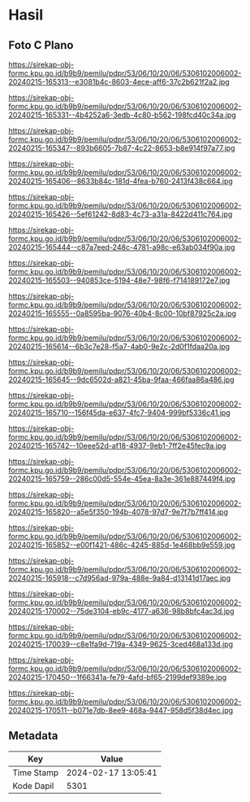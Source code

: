 # Hasil

## Foto C Plano

https://sirekap-obj-formc.kpu.go.id/b9b9/pemilu/pdpr/53/06/10/20/06/5306102006002-20240215-165313--e3081b4c-8603-4ece-aff6-37c2b621f2a2.jpg

https://sirekap-obj-formc.kpu.go.id/b9b9/pemilu/pdpr/53/06/10/20/06/5306102006002-20240215-165331--4b4252a6-3edb-4c80-b562-198fcd40c34a.jpg

https://sirekap-obj-formc.kpu.go.id/b9b9/pemilu/pdpr/53/06/10/20/06/5306102006002-20240215-165347--893b6605-7b87-4c22-8653-b8e914f97a77.jpg

https://sirekap-obj-formc.kpu.go.id/b9b9/pemilu/pdpr/53/06/10/20/06/5306102006002-20240215-165406--8633b84c-181d-4fea-b760-2413f438c664.jpg

https://sirekap-obj-formc.kpu.go.id/b9b9/pemilu/pdpr/53/06/10/20/06/5306102006002-20240215-165426--5ef61242-8d83-4c73-a31a-8422d411c764.jpg

https://sirekap-obj-formc.kpu.go.id/b9b9/pemilu/pdpr/53/06/10/20/06/5306102006002-20240215-165444--c87a7eed-248c-4781-a98c-e63ab034f90a.jpg

https://sirekap-obj-formc.kpu.go.id/b9b9/pemilu/pdpr/53/06/10/20/06/5306102006002-20240215-165503--940853ce-5194-48e7-98f6-f714189172e7.jpg

https://sirekap-obj-formc.kpu.go.id/b9b9/pemilu/pdpr/53/06/10/20/06/5306102006002-20240215-165555--0a8595ba-9076-40b4-8c00-10bf87925c2a.jpg

https://sirekap-obj-formc.kpu.go.id/b9b9/pemilu/pdpr/53/06/10/20/06/5306102006002-20240215-165614--6b3c7e28-f5a7-4ab0-9e2c-2d0f1fdaa20a.jpg

https://sirekap-obj-formc.kpu.go.id/b9b9/pemilu/pdpr/53/06/10/20/06/5306102006002-20240215-165645--9dc6502d-a821-45ba-9faa-466faa86a486.jpg

https://sirekap-obj-formc.kpu.go.id/b9b9/pemilu/pdpr/53/06/10/20/06/5306102006002-20240215-165710--156f45da-e637-4fc7-9404-999bf5336c41.jpg

https://sirekap-obj-formc.kpu.go.id/b9b9/pemilu/pdpr/53/06/10/20/06/5306102006002-20240215-165742--10eee52d-af18-4937-9eb1-7ff2e45fec9a.jpg

https://sirekap-obj-formc.kpu.go.id/b9b9/pemilu/pdpr/53/06/10/20/06/5306102006002-20240215-165759--286c00d5-554e-45ea-8a3e-361e887449f4.jpg

https://sirekap-obj-formc.kpu.go.id/b9b9/pemilu/pdpr/53/06/10/20/06/5306102006002-20240215-165820--a5e5f350-194b-4078-97d7-9e7f7b7ff414.jpg

https://sirekap-obj-formc.kpu.go.id/b9b9/pemilu/pdpr/53/06/10/20/06/5306102006002-20240215-165852--e00f1421-486c-4245-885d-1e468bb9e559.jpg

https://sirekap-obj-formc.kpu.go.id/b9b9/pemilu/pdpr/53/06/10/20/06/5306102006002-20240215-165918--c7d956ad-979a-488e-9a84-d13141d17aec.jpg

https://sirekap-obj-formc.kpu.go.id/b9b9/pemilu/pdpr/53/06/10/20/06/5306102006002-20240215-170002--75de3104-eb9c-4177-a636-98b8bfc4ac3d.jpg

https://sirekap-obj-formc.kpu.go.id/b9b9/pemilu/pdpr/53/06/10/20/06/5306102006002-20240215-170039--c8e1fa9d-719a-4349-9625-3ced468a133d.jpg

https://sirekap-obj-formc.kpu.go.id/b9b9/pemilu/pdpr/53/06/10/20/06/5306102006002-20240215-170450--1f66341a-fe79-4afd-bf65-2199def9389e.jpg

https://sirekap-obj-formc.kpu.go.id/b9b9/pemilu/pdpr/53/06/10/20/06/5306102006002-20240215-170511--b071e7db-8ee9-468a-9447-958d5f38d4ec.jpg


## Metadata

| Key        | Value               |
| ---------- | ------------------- |
| Time Stamp | 2024-02-17 13:05:41 |
| Kode Dapil | 5301                |



